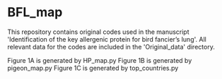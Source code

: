 # BFL_map

This repository contains original codes used in the manuscript 'Identification of the key allergenic protein for bird fancier’s lung'. All relevant data for the codes are included in the 'Original_data' directory.

Figure 1A is generated by HP_map.py
Figure 1B is generated by pigeon_map.py
Figure 1C is generated by top_countries.py
